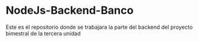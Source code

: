 # NodeJs-Backend-Banco
Este es el repositorio donde se trabajara la parte del backend del proyecto bimestral de la tercera unidad
